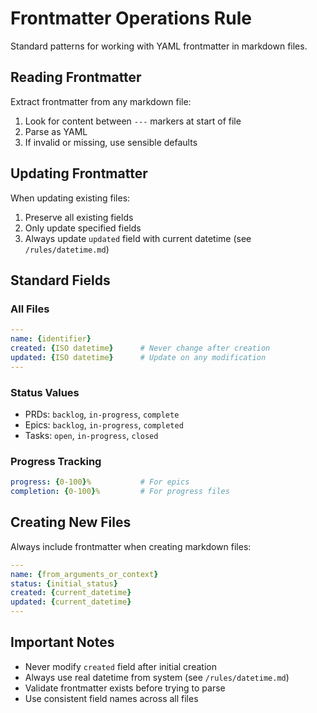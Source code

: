 # Frontmatter Operations Rule

Standard patterns for working with YAML frontmatter in markdown files.

## Reading Frontmatter

Extract frontmatter from any markdown file:

1. Look for content between `---` markers at start of file
2. Parse as YAML
3. If invalid or missing, use sensible defaults

## Updating Frontmatter

When updating existing files:

1. Preserve all existing fields
2. Only update specified fields
3. Always update `updated` field with current datetime (see `/rules/datetime.md`)

## Standard Fields

### All Files

```yaml
---
name: {identifier}
created: {ISO datetime}      # Never change after creation
updated: {ISO datetime}      # Update on any modification
---
```

### Status Values

- PRDs: `backlog`, `in-progress`, `complete`
- Epics: `backlog`, `in-progress`, `completed`  
- Tasks: `open`, `in-progress`, `closed`

### Progress Tracking

```yaml
progress: {0-100}%           # For epics
completion: {0-100}%         # For progress files
```

## Creating New Files

Always include frontmatter when creating markdown files:

```yaml
---
name: {from_arguments_or_context}
status: {initial_status}
created: {current_datetime}
updated: {current_datetime}
---
```

## Important Notes

- Never modify `created` field after initial creation
- Always use real datetime from system (see `/rules/datetime.md`)
- Validate frontmatter exists before trying to parse
- Use consistent field names across all files
